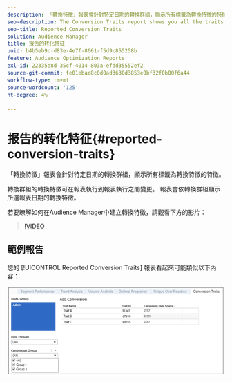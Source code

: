 ```yaml
---
description: 「轉換特徵」報表會針對特定日期的轉換群組，顯示所有標籤為轉換特徵的特徵。 轉換群組的轉換特徵可在報表執行到報表執行之間變更。 報表會依轉換群組顯示所選報表日期的轉換特徵。
seo-description: The Conversion Traits report shows you all the traits labeled as conversion traits for a conversion group at a certain date. Conversion traits for conversion groups can change from reporting run to reporting run. The report displays conversion traits by conversion group for the selected reporting date.
seo-title: Reported Conversion Traits
solution: Audience Manager
title: 报告的转化特征
uuid: b4b5eb9c-d83e-4e7f-8661-f5d9c855258b
feature: Audience Optimization Reports
exl-id: 22335e8d-35cf-4014-803a-efdd35552ef2
source-git-commit: fe01ebac8c0d0ad3630d3853e0bf32f0b00f6a44
workflow-type: tm+mt
source-wordcount: '125'
ht-degree: 4%

---
```


# 报告的转化特征{#reported-conversion-traits}

「轉換特徵」報表會針對特定日期的轉換群組，顯示所有標籤為轉換特徵的特徵。

轉換群組的轉換特徵可在報表執行到報表執行之間變更。 報表會依轉換群組顯示所選報表日期的轉換特徵。

若要瞭解如何在Audience Manager中建立轉換特徵，請觀看下方的影片：

>[!VIDEO](https://video.tv.adobe.com/v/23431/)

## 範例報告

您的 [!UICONTROL Reported Conversion Traits] 報表看起來可能類似以下內容：

![](assets/reported-conversion-traits.png)
